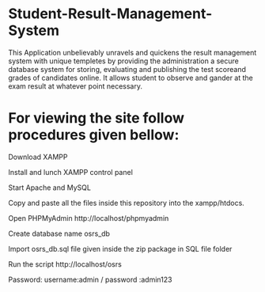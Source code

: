 # Student-Result-Management-System
This Application unbelievably unravels and quickens the result management system with unique templetes by providing the administration a secure database system for storing, evaluating and publishing the test scoreand grades of candidates online. It allows student to observe and gander at the exam result at whatever point necessary.

# For viewing the site follow procedures given bellow:

Download XAMPP

Install and lunch XAMPP control panel

Start Apache and MySQL

Copy and paste all the files inside this repository into the xampp/htdocs.

Open PHPMyAdmin http://localhost/phpmyadmin

Create database name osrs_db

Import osrs_db.sql file given inside the zip package in SQL file folder

Run the script http://localhost/osrs

Password: username:admin / password :admin123


